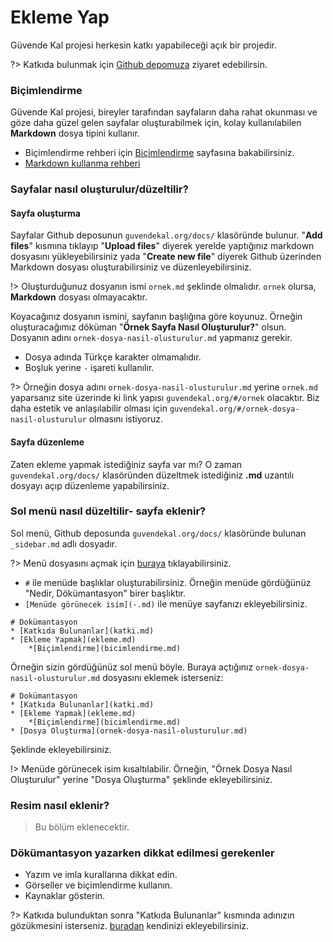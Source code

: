 # Ekleme Yap

Güvende Kal projesi herkesin katkı yapabileceği açık bir projedir.

?> Katkıda bulunmak için [Github depomuza](https://github.com/GokturkTalha/guvendekal.org) ziyaret edebilirsin.

### Biçimlendirme

Güvende Kal projesi, bireyler tarafından sayfaların daha rahat okunması ve göze daha güzel gelen sayfalar oluşturabilmek için, kolay kullanılabilen **Markdown** dosya tipini kullanır.

- Biçimlendirme rehberi için [Biçimlendirme](bicimlendirme.md) sayfasına bakabilirsiniz.
- [Markdown kullanma rehberi](https://www.markdownguide.org/)

### Sayfalar nasıl oluşturulur/düzeltilir?

#### Sayfa oluşturma

Sayfalar Github deposunun `guvendekal.org/docs/` klasöründe bulunur. "**Add files**" kısmına tıklayıp "**Upload files**" diyerek yerelde yaptığınız markdown dosyasını yükleyebilirsiniz yada "**Create new file**" diyerek Github üzerinden Markdown dosyası oluşturabilirsiniz ve düzenleyebilirsiniz.

!> Oluşturduğunuz dosyanın ismi `ornek.md` şeklinde olmalıdır. `ornek` olursa, **Markdown** dosyası olmayacaktır. 

Koyacağınız dosyanın ismini, sayfanın başlığına göre koyunuz. Örneğin oluşturacağımız döküman "**Örnek Sayfa Nasıl Oluşturulur?**" olsun. Dosyanın adını `ornek-dosya-nasil-olusturulur.md` yapmanız gerekir.

- Dosya adında Türkçe karakter olmamalıdır.
- Boşluk yerine `-` işareti kullanılır.

?> Örneğin dosya adını `ornek-dosya-nasil-olusturulur.md` yerine `ornek.md` yaparsanız site üzerinde ki link yapısı `guvendekal.org/#/ornek` olacaktır. Biz daha estetik ve anlaşılabilir olması için `guvendekal.org/#/ornek-dosya-nasil-olusturulur` olmasını istiyoruz.

#### Sayfa düzenleme

Zaten ekleme yapmak istediğiniz sayfa var mı? O zaman `guvendekal.org/docs/` klasöründen düzeltmek istediğiniz **.md** uzantılı dosyayı açıp düzenleme yapabilirsiniz. 

### Sol menü nasıl düzeltilir- sayfa eklenir?

Sol menü, Github deposunda `guvendekal.org/docs/` klasöründe bulunan `_sidebar.md` adlı dosyadır.

?> Menü dosyasını açmak için [buraya](https://github.com/GokturkTalha/guvendekal.org/edit/main/docs/_sidebar.md) tıklayabilirsiniz.

- `#` ile menüde başlıklar oluşturabilirsiniz. Örneğin menüde gördüğünüz "Nedir, Dökümantasyon" birer başlıktır.
- `[Menüde görünecek isim](-.md)` ile menüye sayfanızı ekleyebilirsiniz.

```
# Dokümantasyon
* [Katkıda Bulunanlar](katki.md)
* [Ekleme Yapmak](ekleme.md)
    *[Biçimlendirme](bicimlendirme.md)
```

Örneğin sizin gördüğünüz sol menü böyle. Buraya açtığınız `ornek-dosya-nasil-olusturulur.md` dosyasını eklemek isterseniz:

```
# Dokümantasyon
* [Katkıda Bulunanlar](katki.md)
* [Ekleme Yapmak](ekleme.md)
    *[Biçimlendirme](bicimlendirme.md)
* [Dosya Oluşturma](ornek-dosya-nasil-olusturulur.md)
```

Şeklinde ekleyebilirsiniz. 

!> Menüde görünecek isim kısaltılabilir. Örneğin, "Örnek Dosya Nasıl Oluşturulur" yerine "Dosya Oluşturma" şeklinde ekleyebilirsiniz.

### Resim nasıl eklenir?

> Bu bölüm eklenecektir.

### Dökümantasyon yazarken dikkat edilmesi gerekenler

- Yazım ve imla kurallarına dikkat edin.
- Görseller ve biçimlendirme kullanın.
- Kaynaklar gösterin.

?> Katkıda bulunduktan sonra "Katkıda Bulunanlar" kısmında adınızın gözükmesini isterseniz. [buradan](https://github.com/GokturkTalha/guvendekal.org/blob/main/docs/katki.md) kendinizi ekleyebilirsiniz.



